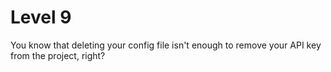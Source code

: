 Level 9
=======

You know that deleting your config file isn't enough to remove your API 
key from the project, right?
